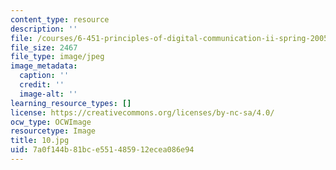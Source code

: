 ```yaml
---
content_type: resource
description: ''
file: /courses/6-451-principles-of-digital-communication-ii-spring-2005/7a0f144b81bce551485912ecea086e94_10.jpg
file_size: 2467
file_type: image/jpeg
image_metadata:
  caption: ''
  credit: ''
  image-alt: ''
learning_resource_types: []
license: https://creativecommons.org/licenses/by-nc-sa/4.0/
ocw_type: OCWImage
resourcetype: Image
title: 10.jpg
uid: 7a0f144b-81bc-e551-4859-12ecea086e94
---
```

